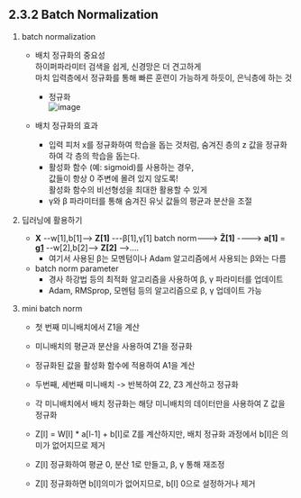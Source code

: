 ## 2.3.2 Batch Normalization

1. batch normalization
   - 배치 정규화의 중요성  
     하이퍼파라미터 검색을 쉽게, 신경망은 더 견고하게  
     마치 입력층에서 정규화를 통해 빠른 훈련이 가능하게 하듯이, 은닉층에 하는 것  
     - 정규화  
     ![image](https://github.com/user-attachments/assets/ccb53c27-34d5-41a9-806d-06a115a816e0)

   - 배치 정규화의 효과
     - 입력 피처 x를 정규화하여 학습을 돕는 것처럼, 숨겨진 층의 z 값을 정규화하여 각 층의 학습을 돕는다.
     - 활성화 함수 (예: sigmoid)를 사용하는 경우,  
       값들이 항상 0 주변에 몰려 있지 않도록!  
       활성화 함수의 비선형성을 최대한 활용할 수 있게
     - γ와 β 파라미터를 통해 숨겨진 유닛 값들의 평균과 분산을 조절

2. 딥러닝에 활용하기
   - **X** --w[1],b[1]--> **Z[1]** ---β[1],γ[1] batch norm---> **Z̃[1]** ----> **a[1]** = **g[1](Z̃[1])** --w[2],b[2]--> **Z[2]** -->....
     - 여기서 사용된 β는 모멘텀이나 Adam 알고리즘에서 사용되는 β와는 다름
   - batch norm parameter
     - 경사 하강법 등의 최적화 알고리즘을 사용하여 β, γ 파라미터를 업데이트
     - Adam, RMSprop, 모멘텀 등의 알고리즘으로 β, γ 업데이트 가능
3. mini batch norm
   - 첫 번째 미니배치에서 Z1을 계산
   - 미니배치의 평균과 분산을 사용하여 Z1을 정규화
   - 정규화된 값을 활성화 함수에 적용하여 A1을 계산
   - 두번째, 세번째 미니배치 -> 반복하여 Z2, Z3 계산하고 정규화
   - 각 미니배치에서 배치 정규화는 해당 미니배치의 데이터만을 사용하여 Z 값을 정규화
  
   - Z[l] = W[l] * a[l-1] + b[l]로 Z를 계산하지만, 배치 정규화 과정에서 b[l]은 의미가 없어지므로 제거
   - Z[l] 정규화하여 평균 0, 분산 1로 만들고, β, γ 통해 재조정
   - Z[l] 정규화하면 b[l]의미가 없어지므로, b[l] 0으로 설정하거나 제거

